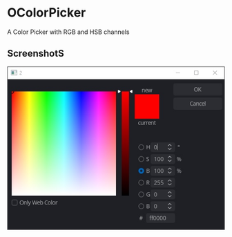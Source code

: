 # OColorPicker
A Color Picker with RGB and HSB channels

## ScreenshotS
![alt text](https://github.com/xomid/color_picker/blob/main/preview.jpg?raw=true)


